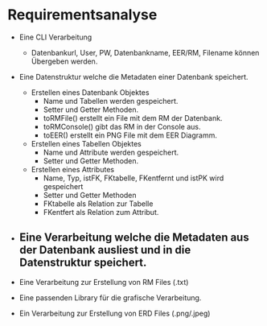 # Requirementsanalyse

- Eine CLI Verarbeitung
  - Datenbankurl, User, PW, Datenbankname, EER/RM, Filename können Übergeben werden.


- Eine Datenstruktur welche die Metadaten einer Datenbank speichert.
  - Erstellen eines Datenbank Objektes
    - Name und Tabellen werden gespeichert.
    - Setter und Getter Methoden.
    - toRMFile() erstellt ein File mit dem RM der Datenbank.
    - toRMConsole() gibt das RM in der Console aus.
    - toEER() erstellt ein PNG File mit dem EER Diagramm.
  - Erstellen eines Tabellen Objektes
    - Name und Attribute werden gespeichert.
    - Setter und Getter Methoden.  
  - Erstellen eines Attributes
    - Name, Typ, istFK, FKtabelle, FKentfernt und istPK wird gespeichert
    - Setter und Getter Methoden
    - FKtabelle als Relation zur Tabelle
    - FKentfert als Relation zum Attribut.


- Eine Verarbeitung welche die Metadaten aus der Datenbank ausliest und in die Datenstruktur speichert.
  - 


- Eine Verarbeitung zur Erstellung von RM Files (.txt)


- Eine passenden Library für die grafische Verarbeitung.


- Ein Verarbeitung zur Erstellung von ERD Files (.png/.jpeg)

